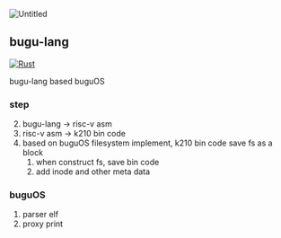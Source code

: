 ![Untitled](https://tva1.sinaimg.cn/large/008i3skNgy1gxnuqh31vyj30cp08nglj.jpg)

## bugu-lang

[![Rust](https://github.com/buhe/bugu-lang/actions/workflows/rust.yml/badge.svg)](https://github.com/buhe/bugu-lang/actions/workflows/rust.yml)

bugu-lang based buguOS

### step
2. bugu-lang -> risc-v asm
3. risc-v asm -> k210 bin code
3. based on buguOS filesystem implement, k210 bin code save fs as a block
   1. when construct fs, save bin code
   2. add inode and other meta data

### buguOS

1. parser elf
2. proxy print
